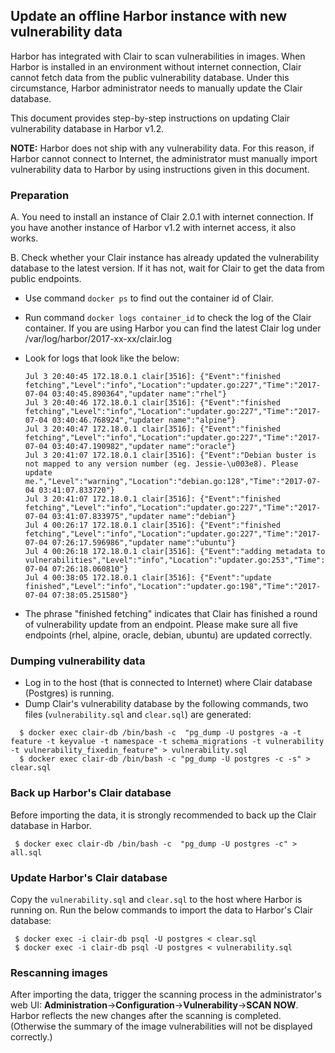 ## Update an offline Harbor instance with new vulnerability data

Harbor has integrated with Clair to scan vulnerabilities in images. When Harbor is installed in an environment without internet connection, Clair cannot fetch data from the public vulnerability database. Under this circumstance, Harbor administrator needs to manually update the Clair database.

This document provides step-by-step instructions on updating Clair vulnerability database in Harbor v1.2.

**NOTE:** Harbor does not ship with any vulnerability data. For this reason, if Harbor cannot connect to Internet, the administrator must manually import vulnerability data to Harbor by using instructions given in this document.

### Preparation

A. You need to install an instance of Clair 2.0.1 with internet connection. If you have another instance of Harbor v1.2 with internet access, it also works.

B. Check whether your Clair instance has already updated the vulnerability database to the latest version. If it has not, wait for Clair to get the data from public endpoints.

- Use command `docker ps` to find out the container id of Clair.

- Run command `docker logs container_id` to check the log of the Clair container. If you are using Harbor you can find the latest Clair log under /var/log/harbor/2017-xx-xx/clair.log

- Look for logs that look like the below:
    ```
    Jul 3 20:40:45 172.18.0.1 clair[3516]: {"Event":"finished fetching","Level":"info","Location":"updater.go:227","Time":"2017-07-04 03:40:45.890364","updater name":"rhel"}
    Jul 3 20:40:46 172.18.0.1 clair[3516]: {"Event":"finished fetching","Level":"info","Location":"updater.go:227","Time":"2017-07-04 03:40:46.768924","updater name":"alpine"}
    Jul 3 20:40:47 172.18.0.1 clair[3516]: {"Event":"finished fetching","Level":"info","Location":"updater.go:227","Time":"2017-07-04 03:40:47.190982","updater name":"oracle"}
    Jul 3 20:41:07 172.18.0.1 clair[3516]: {"Event":"Debian buster is not mapped to any version number (eg. Jessie-\u003e8). Please update me.","Level":"warning","Location":"debian.go:128","Time":"2017-07-04 03:41:07.833720"}
    Jul 3 20:41:07 172.18.0.1 clair[3516]: {"Event":"finished fetching","Level":"info","Location":"updater.go:227","Time":"2017-07-04 03:41:07.833975","updater name":"debian"}
    Jul 4 00:26:17 172.18.0.1 clair[3516]: {"Event":"finished fetching","Level":"info","Location":"updater.go:227","Time":"2017-07-04 07:26:17.596986","updater name":"ubuntu"}
    Jul 4 00:26:18 172.18.0.1 clair[3516]: {"Event":"adding metadata to vulnerabilities","Level":"info","Location":"updater.go:253","Time":"2017-07-04 07:26:18.060810"}
    Jul 4 00:38:05 172.18.0.1 clair[3516]: {"Event":"update finished","Level":"info","Location":"updater.go:198","Time":"2017-07-04 07:38:05.251580"}
    ```
- The phrase "finished fetching" indicates that Clair has finished a round of vulnerability update from an endpoint. Please make sure all five endpoints (rhel, alpine, oracle, debian, ubuntu) are updated correctly. 

### Dumping vulnerability data 

- Log in to the host (that is connected to Internet) where Clair database (Postgres) is running.
- Dump Clair's vulnerability database by the following commands, two files (`vulnerability.sql` and `clear.sql`) are generated:

```
  $ docker exec clair-db /bin/bash -c  "pg_dump -U postgres -a -t feature -t keyvalue -t namespace -t schema_migrations -t vulnerability -t vulnerability_fixedin_feature" > vulnerability.sql
  $ docker exec clair-db /bin/bash -c "pg_dump -U postgres -c -s" > clear.sql
```

### Back up Harbor's Clair database
Before importing the data, it is strongly recommended to back up the Clair database in Harbor.
```
 $ docker exec clair-db /bin/bash -c  "pg_dump -U postgres -c" > all.sql
```

### Update Harbor's Clair database
Copy the `vulnerability.sql` and `clear.sql` to the host where Harbor is running on. Run the below commands to import the data to Harbor's Clair database:

```
 $ docker exec -i clair-db psql -U postgres < clear.sql
 $ docker exec -i clair-db psql -U postgres < vulnerability.sql
```

### Rescanning images
After importing the data, trigger the scanning process in the administrator's web UI: **Administration**->**Configuration**->**Vulnerability**->**SCAN NOW**. Harbor reflects the new changes after the scanning is completed. (Otherwise the summary of the image vulnerabilities will not be displayed correctly.)

